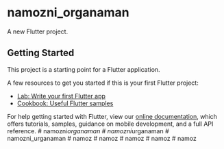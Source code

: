 # namozni_organaman

A new Flutter project.

## Getting Started

This project is a starting point for a Flutter application.

A few resources to get you started if this is your first Flutter project:

- [Lab: Write your first Flutter app](https://flutter.dev/docs/get-started/codelab)
- [Cookbook: Useful Flutter samples](https://flutter.dev/docs/cookbook)

For help getting started with Flutter, view our
[online documentation](https://flutter.dev/docs), which offers tutorials,
samples, guidance on mobile development, and a full API reference.
#   n a m o z n i _ o r g a n a m a n  
 #   n a m o z n i _ u r g a n a m a n  
 #   n a m o z n i _ u r g a n a m a n  
 #   n a m o z  
 #   n a m o z  
 #   n a m o z  
 #   n a m o z  
 #   n a m o z  
 